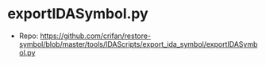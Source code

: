 # exportIDASymbol.py

* Repo: https://github.com/crifan/restore-symbol/blob/master/tools/IDAScripts/export_ida_symbol/exportIDASymbol.py

